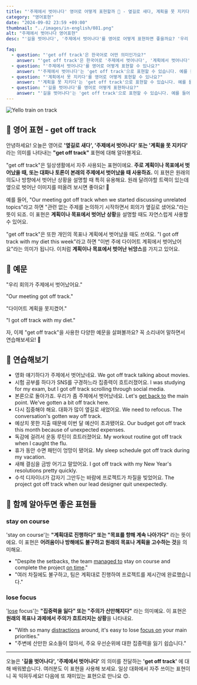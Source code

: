 ```yaml
---
title: "'주제에서 벗어나다' 영어로 어떻게 표현할까 🚧 - 옆길로 새다, 계획을 못 지키다 영어로"
category: "영어표현"
date: "2024-09-02 23:59 +09:00"
thumbnail: "../images/in-english/081.png"
alt: "주제에서 벗어나다 영어표현"
desc: "'길을 벗어나다', '주제에서 벗어나다'를 영어로 어떻게 표현하면 좋을까요? '우리 회의가 주제에서 벗어났어요.', '다이어트 계획에서 벗어났어요.' 등을 영어로 표현하는 법을 배워봅시다. 'get off track' 표현을 통해 계획이나 목표에서 벗어난 상황을 설명하는 방법을 알아보고, 다양한 예문을 통해서 연습하고 본인의 표현으로 만들어 보세요."

faq:
  - question: "'get off track'은 한국어로 어떤 의미인가요?"
    answer: "'get off track'은 한국어로 '주제에서 벗어나다', '계획에서 벗어나다', '길을 벗어나다' 등으로 번역될 수 있습니다."
  - question: "'주제에서 벗어나다'를 영어로 어떻게 표현할 수 있나요?"
    answer: "'주제에서 벗어나다'는 'get off track'으로 표현할 수 있습니다. 예를 들어, '우리 회의가 주제에서 벗어났어요'는 'Our meeting got off track'으로 말할 수 있습니다."
  - question: "'계획에서 못 지키다'를 영어로 어떻게 표현할 수 있나요?"
    answer: "'계획을 못 지키다'는 'get off track'으로 표현할 수 있습니다. 예를 들어, '다이어트 계획을 못지켰어요'는 'I got off track with my diet'로 말할 수 있습니다."
  - question: "'길을 벗어나다'를 영어로 어떻게 표현하나요?"
    answer: "'길을 벗어나다'는 'get off track'으로 표현할 수 있습니다. 예를 들어, '우리가 길을 벗어났어요'는 'We got off track'으로 말할 수 있습니다."
---
```


![Yello train on track](../images/in-english/081-1.avif)

## 🌟 영어 표현 - get off track

안녕하세요! 오늘은 영어로 **'옆길로 새다', '주제에서 벗어나다' 또는 '계획을 못 지키다'** 라는 의미를 나타내는 **"get off track"** 표현에 대해 알아볼게요.

"get off track"은 일상생활에서 자주 사용되는 표현이에요. **주로 계획이나 목표에서 벗어났을 때, 또는 대화나 토론이 본래의 주제에서 벗어났을 때 사용하죠.** 이 표현은 원래의 의도나 방향에서 벗어난 상황을 설명할 때 특히 유용해요. 원래 달려야할 트랙이 있는데 옆으로 벗어난 이미지를 떠올려 보시면 좋아요! 🚂

예를 들어, "Our meeting got off track when we started discussing unrelated topics"라고 하면 "관련 없는 주제를 논의하기 시작하면서 회의가 옆길로 샜어요."라는 뜻이 되죠. 이 표현은 **계획이나 목표에서 벗어난 상황**을 설명할 때도 자연스럽게 사용할 수 있어요.

"get off track"은 또한 개인의 목표나 계획에서 벗어났을 때도 쓰여요. "I got off track with my diet this week"라고 하면 "이번 주에 다이어트 계획에서 벗어났어요"라는 의미가 됩니다. 이처럼 **계획이나 목표에서 벗어난 뉘앙스**를 가지고 있어요.

## 📖 예문

"우리 회의가 주제에서 벗어났어요."

"Our meeting got off track."

"다이어트 계획을 못지켰어."

"I got off track with my diet."

자, 이제 "get off track"을 사용한 다양한 예문을 살펴볼까요? 꼭 소리내어 말하면서 연습해보세요! 🚀

## 💬 연습해보기

<ul data-interactive-list>
  <li data-interactive-item>
    <span data-toggler>영화 얘기하다가 주제에서 벗어났네요.</span>
    <span data-answer>We got off track talking about movies.</span>
  </li>
  <li data-interactive-item>
    <span data-toggler>시험 공부를 하다가 SNS를 구경하느라 집중력이 흐트러졌어요.</span>
    <span data-answer>I was studying for my exam, but I got off track scrolling through social media.</span>
  </li>
  <li data-interactive-item>
    <span data-toggler>본론으로 돌아가죠. 우리가 좀 주제에서 벗어났네요.</span>
    <span data-answer>Let's <a href="/blog/in-english/043.get-back-to/">get back to</a> the main point. We've gotten a bit off track here.</span>
  </li>
  <li data-interactive-item>
    <span data-toggler>다시 집중해야 해요. 대화가 많이 옆길로 새었어요.</span>
    <span data-answer>We need to refocus. The conversation's gotten way off track.</span>
  </li>
  <li data-interactive-item>
    <span data-toggler>예상치 못한 지출 때문에 이번 달 예산이 초과됐어요.</span>
    <span data-answer>Our budget got off track this month because of unexpected expenses.</span>
  </li>
  <li data-interactive-item>
    <span data-toggler>독감에 걸려서 운동 루틴이 흐트러졌어요.</span>
    <span data-answer>My workout routine got off track when I caught the flu.</span>
  </li>
  <li data-interactive-item>
    <span data-toggler>휴가 동안 수면 패턴이 엉망이 됐어요.</span>
    <span data-answer>My sleep schedule got off track during my vacation.</span>
  </li>
  <li data-interactive-item>
    <span data-toggler>새해 결심을 금방 어기고 말았어요.</span>
    <span data-answer>I got off track with my New Year's resolutions pretty quickly.</span>
  </li>
  <li data-interactive-item>
    <span data-toggler>수석 디자이너가 갑자기 그만두는 바람에 프로젝트가 차질을 빚었어요.</span>
    <span data-answer>The project got off track when our lead designer quit unexpectedly.</span>
  </li>
</ul>

## 🤝 함께 알아두면 좋은 표현들

### stay on course

'stay on course'는 **"계획대로 진행하다" 또는 "목표를 향해 계속 나아가다"** 라는 뜻이에요. 이 표현은 **어려움이나 방해에도 불구하고 원래의 목표나 계획을 고수하는 것**을 의미해요.

- "Despite the setbacks, the team [managed to](/blog/in-english/175.manage-to/) stay on course and complete the project [on time](/blog/vocab-1/043.on-time/)."
- "여러 차질에도 불구하고, 팀은 계획대로 진행하여 프로젝트를 제시간에 완료했습니다."

### lose focus

'[lose](/blog/in-english/457.lose/) focus'는 **"집중력을 잃다" 또는 "주의가 산만해지다"** 라는 의미예요. 이 표현은 **원래의 목표나 과제에서 주의가 흐트러지는 상황**을 나타내요.

- "With so many [distractions](/blog/in-english/190.distraction/) around, it's easy to lose [focus on](/blog/in-english/186.focus-on/) your main priorities."
- "주변에 산만한 요소들이 많아서, 주요 우선순위에 대한 집중력을 잃기 쉽습니다."

---

오늘은 **'길을 벗어나다', '주제에서 벗어나다'** 의 의미를 전달하는 **'get off track'** 에 대해 배워봤습니다. 여러분도 이 표현을 사용해 보세요. 일상 대화에서 자주 쓰이는 표현이니 꼭 익혀두세요! 다음에 또 재미있는 표현으로 만나요 😊.
